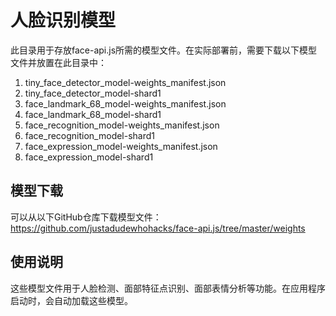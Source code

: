 # 人脸识别模型

此目录用于存放face-api.js所需的模型文件。在实际部署前，需要下载以下模型文件并放置在此目录中：

1. tiny_face_detector_model-weights_manifest.json
2. tiny_face_detector_model-shard1
3. face_landmark_68_model-weights_manifest.json
4. face_landmark_68_model-shard1
5. face_recognition_model-weights_manifest.json
6. face_recognition_model-shard1
7. face_expression_model-weights_manifest.json
8. face_expression_model-shard1

## 模型下载

可以从以下GitHub仓库下载模型文件：
https://github.com/justadudewhohacks/face-api.js/tree/master/weights

## 使用说明

这些模型文件用于人脸检测、面部特征点识别、面部表情分析等功能。在应用程序启动时，会自动加载这些模型。 